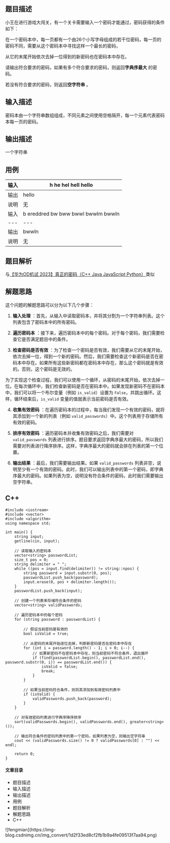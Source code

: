 ## 题目描述

小王在进行游戏大闯关，有一个关卡需要输入一个密码才能通过，密码获得的条件如下：

在一个密码本中，每一页都有一个由26个小写字母组成的若干位密码，每一页的密码不同，需要从这个密码本中寻找这样一个最长的密码，

从它的末尾开始依次去掉一位得到的新密码也在密码本中存在。

请输出符合要求的密码，如果有多个符合要求的密码，则返回**字典序最大** 的密码。

若没有符合要求的密码，则返回**空字符串** 。

## 输入描述

密码本由一个字符串数组组成，不同元素之间使用空格隔开，每一个元素代表密码本每一页的密码。

## 输出描述

一个字符串

## 用例

输入| h he hel hell hello  
---|---  
输出| hello  
说明| 无  
输入| b ereddred bw bww bwwl bwwlm bwwln  
---|---  
输出| bwwln  
说明| 无  
  
## 题目解析

与[【华为OD机试 2023】真正的密码（C++ Java JavaScript
Python）](https://blog.csdn.net/banxia_frontend/article/details/129349940)类似

## 解题思路

这个问题的解题思路可以分为以下几个步骤：

  1. **输入处理** ：首先，从输入中读取密码本，并将其分割为一个字符串列表。这个列表包含了密码本中的所有密码。

  2. **遍历密码本** ：接下来，遍历密码本中的每个密码。对于每个密码，我们需要检查它是否满足题目中的条件。

  3. **检查密码是否有效** ：为了检查一个密码是否有效，我们需要从它的末尾开始，依次去掉一位，得到一个新的密码。然后，我们需要检查这个新密码是否在密码本中存在。如果所有这些新密码都在密码本中存在，那么这个密码就是有效的。否则，这个密码是无效的。

为了实现这个检查过程，我们可以使用一个循环，从密码的末尾开始，依次去掉一位。在每次循环中，我们检查新密码是否在密码本中。如果发现新密码不在密码本中，我们可以将一个布尔变量（例如
`is_valid`）设置为 `False`，并跳出循环。这样，循环结束后，`is_valid` 变量的值就表示当前密码是否有效。

  4. **收集有效密码** ：在遍历密码本的过程中，每当我们发现一个有效的密码，就将其添加到一个新的列表（例如 `valid_passwords`）中。这个列表用于存储所有有效的密码。

  5. **排序有效密码** ：遍历密码本并收集有效密码之后，我们需要对 `valid_passwords` 列表进行排序。题目要求返回字典序最大的密码，所以我们需要对列表进行降序排序。这样，字典序最大的密码就会排在列表的第一个位置。

  6. **输出结果** ：最后，我们需要输出结果。如果 `valid_passwords` 列表非空，说明至少有一个有效的密码。此时，我们可以输出列表中的第一个密码，即字典序最大的密码。如果列表为空，说明没有符合条件的密码，此时我们需要输出空字符串。

## C++

    
    
    #include <iostream>
    #include <vector>
    #include <algorithm>
    using namespace std;
    
    int main() {
        string input;
        getline(cin, input);
        
        // 读取输入的密码本
        vector<string> passwordList;
        size_t pos = 0;
        string delimiter = " ";
        while ((pos = input.find(delimiter)) != string::npos) {
            string password = input.substr(0, pos);
            passwordList.push_back(password);
            input.erase(0, pos + delimiter.length());
        }
        passwordList.push_back(input);
    
        // 创建一个列表来存储符合条件的密码
        vector<string> validPasswords;
        
        // 遍历密码本中的每个密码
        for (string password : passwordList) {
            
            // 假设当前密码是有效的
            bool isValid = true;
            
            // 从密码的末尾开始逐位去掉，判断新密码是否在密码本中存在
            for (int i = password.length() - 1; i > 0; i--) {
                // 如果新密码不在密码本中存在，则当前密码不符合条件，退出循环
                if (find(passwordList.begin(), passwordList.end(), password.substr(0, i)) == passwordList.end()) {
                    isValid = false;
                    break;
                }
            }
            
            // 如果当前密码符合条件，则将其添加到有效密码列表中
            if (isValid) {
                validPasswords.push_back(password);
            }
        }
    
        // 对有效密码列表进行字典序降序排序
        sort(validPasswords.begin(), validPasswords.end(), greater<string>());
    
        // 输出符合条件的密码列表中的第一个密码，如果列表为空，则输出空字符串
        cout << (validPasswords.size() != 0 ? validPasswords[0] : "") << endl;
    
        return 0;
    }
    
    

#### 文章目录

  * 题目描述
  * 输入描述
  * 输出描述
  * 用例
  * 题目解析
  * 解题思路
  * C++

![fengmian](https://img-
blog.csdnimg.cn/img_convert/1d2f33ed8cf2fb1b9a4fe09513f7aa94.png)

